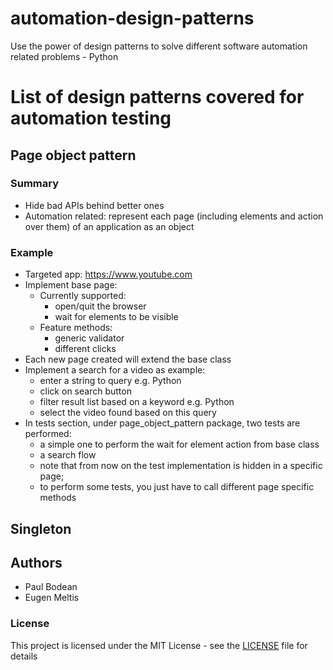 # automation-design-patterns
Use the power of design patterns to solve different software automation related problems - Python

# List of design patterns covered for automation testing

## Page object pattern
### Summary
* Hide bad APIs behind better ones
* Automation related: represent each page (including elements and action over them) of an application as an object
 
### Example
* Targeted app: https://www.youtube.com
* Implement base page:
    * Currently supported:
        * open/quit the browser
        * wait for elements to be visible
    * Feature methods:
        * generic validator
        * different clicks
* Each new page created will extend the base class
* Implement a search for a video as example:
    * enter a string to query e.g. Python
    * click on search button
    * filter result list based on a keyword e.g. Python
    * select the video found based on this query
* In tests section, under page_object_pattern package, two tests are performed:
    * a simple one to perform the wait for element action from base class
    * a search flow
    * note that from now on the test implementation is hidden in a specific page; 
    * to perform some tests, you just have to call different page specific methods        

## Singleton 

## Authors
* Paul Bodean
* Eugen Meltis

### License

This project is licensed under the MIT License - see the [LICENSE](./LICENSE) file for details
